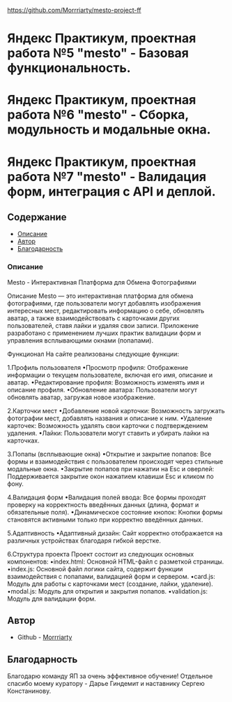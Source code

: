 https://github.com/Morrriarty/mesto-project-ff

# Яндекс Практикум, проектная работа №5 "mesto" - Базовая функциональность.
# Яндекс Практикум, проектная работа №6 "mesto" - Сборка, модульность и модальные окна.
# Яндекс Практикум, проектная работа №7 "mesto" - Валидация форм, интеграция с API и деплой.

## Содержание

- [Описание](#описание)
- [Автор](#автор)
- [Благодарность](#благодарность)

### Описание

Mesto - Интерактивная Платформа для Обмена Фотографиями

Описание
Mesto — это интерактивная платформа для обмена фотографиями, где пользователи могут добавлять изображения интересных мест, редактировать информацию о себе, обновлять аватар, а также взаимодействовать с карточками других пользователей, ставя лайки и удаляя свои записи. Приложение разработано с применением лучших практик валидации форм и управления всплывающими окнами (попапами).

Функционал
На сайте реализованы следующие функции:

1.Профиль пользователя
•Просмотр профиля: Отображение информации о текущем пользователе, включая его имя, описание и аватар.
•Редактирование профиля: Возможность изменять имя и описание профиля.
•Обновление аватара: Пользователи могут обновлять аватар, загружая новое изображение.

2.Карточки мест
•Добавление новой карточки: Возможность загружать фотографии мест, добавлять названия и описание к ним.
•Удаление карточек: Возможность удалять свои карточки с подтверждением удаления.
•Лайки: Пользователи могут ставить и убирать лайки на карточках.

3.Попапы (всплывающие окна)
•Открытие и закрытие попапов: Все формы и взаимодействия с пользователем происходят через стильные модальные окна.
•Закрытие попапов при нажатии на Esc и оверлей: Поддерживается закрытие окон нажатием клавиши Esc и кликом по фону.

4.Валидация форм
•Валидация полей ввода: Все формы проходят проверку на корректность введённых данных (длина, формат и обязательные поля).
•Динамическое состояние кнопок: Кнопки формы становятся активными только при корректно введённых данных.

5.Адаптивность
•Адаптивный дизайн: Сайт корректно отображается на различных устройствах благодаря гибкой верстке.

6.Структура проекта
Проект состоит из следующих основных компонентов:
•index.html: Основной HTML-файл с разметкой страницы.
•index.js: Основной файл логики сайта, содержит функции взаимодействия с попапами, валидацией форм и сервером.
•card.js: Модуль для работы с карточками мест (создание, лайки, удаление).
•modal.js: Модуль для открытия и закрытия попапов.
•validation.js: Модуль для валидации форм.

## Автор

- Github - [Morrriarty]([https://github.com/Morrriarty])

## Благодарность

Благодарю команду ЯП за очень эффективное обучение! Отдельное спасибо моему куратору - Дарье Гиндемит и наставнику Сергею Констанинову.
